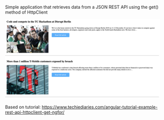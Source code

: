 Simple application that retrieves data from a JSON REST API using the get() method of HttpClient

![Image alt](https://github.com/SalimovaNellia/timeline-angular8/raw/master/src/assets/screenshot.png)

Based on tutorial: https://www.techiediaries.com/angular-tutorial-example-rest-api-httpclient-get-ngfor/

